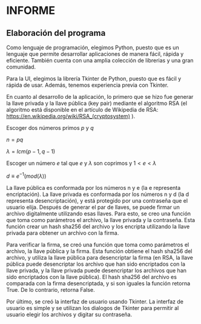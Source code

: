 
# INFORME

## Elaboración del programa

Como lenguaje de programación, elegimos Python, puesto que es un lenguaje que permite desarrollar aplicaciones de manera fácil, rápida y eficiente. También cuenta con una amplia colección de librerias y una gran comunidad.

Para la UI, elegimos la librería Tkinter de Python, puesto que es fácil y rápida de usar. Además, tenemos experiencia previa con Tkinter. 

En cuanto al desarrollo de la aplicación, lo primero que se hizo fue generar la llave privada y la llave pública (key pair) mediante el algoritmo RSA (el algoritmo está disponible en el artículo de Wikipedia de RSA: https://en.wikipedia.org/wiki/RSA_(cryptosystem) ). 

Escoger dos números primos $p$ y $q$ 

$n = pq$

$λ = lcm(p -1, q - 1)$

Escoger un número $e$ tal que $e$ y  $λ$ son coprimos y $1 < e < λ$

$d ≡ e^{-1}(mod (λ))$

La llave pública es conformada por los números n y e (la e representa encriptación). La llave privada es conformada por los números n y d (la d representa desencriptación), y está protegido por una contraseña que el usuario elija. Después de generar el par de llaves, se puede firmar un archivo digitalmente utilizando esas llaves. Para esto, se creo una función que toma como parámetros el archivo, la llave privada y la contraseña. Esta función crear un hash sha256 del archivo y los encripta utilizando la llave privada para obtener un archivo con la firma.

Para verificar la firma, se creó una función que toma como parámetros el archivo, la llave pública y la firma. Esta función obtiene el hash sha256 del archivo, y utiliza la llave pública para desencriptar la firma (en RSA, la llave pública puede desencriptar los archivo que han sido encriptados con la llave privada, y la llave privada puede desencriptar los archivos que han sido encriptados con la llave pública). El hash sha256 del archivo es comparada con la firma desencriptada, y si son iguales la función retorna True. De lo contrario, retorna False.

Por último, se creó la interfaz de usuario usando Tkinter. La interfaz de usuario es simple y se utilizan los dialogos de Tkinter para permitir al usuario elegir los archivos y digitar su contraseña.